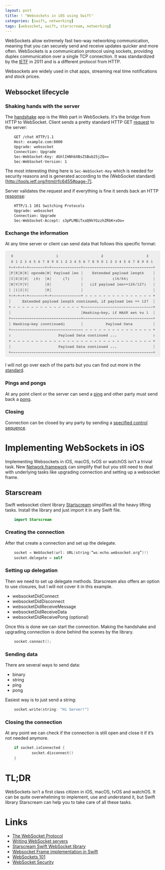 ```yaml
---
layout: post
title: ! "Websockets in iOS using Swift"
categories: [swift, networking]
tags: [websocket, swift, starscream, networking]
---
```


WebSockets allow extremely fast two-way networking communication, meaning that you can securely send and receive updates quicker and more often. WebSockets is a communication protocol using sockets, providing duplex communication over a single TCP connection. It was standardized by the [IETF](https://tools.ietf.org/html/rfc6455) in 2011 and is a different protocol from HTTP.

Websockets are widely used in chat apps, streaming real time notifications and stock prices.

<!--more-->

## Websocket lifecycle

### Shaking hands with the server

The [handshake](https://tools.ietf.org/html/rfc6455#section-4) app is the Web part in WebSockets. It's the bridge from HTTP to WebSocket. Client sends a pretty standard HTTP GET [request](https://tools.ietf.org/html/rfc6455#section-4.2.1) to the server:

```
    GET /chat HTTP/1.1
    Host: example.com:8000
    Upgrade: websocket
    Connection: Upgrade
    Sec-WebSocket-Key: dGhlIHNhbXBsZSBub25jZQ==
    Sec-WebSocket-Version: 1
```

The most interesting thing here is `Sec-WebSocket-Key` which is needed for security reasons and is generated according to the (WebSocket standard)[http://tools.ietf.org/html/rfc6455#page-7].

Server validates the request and if everything is fine it sends back an HTTP [response](https://tools.ietf.org/html/rfc6455#section-4.2.2):

```
    HTTP/1.1 101 Switching Protocols
    Upgrade: websocket
    Connection: Upgrade
    Sec-WebSocket-Accept: s3pPLMBiTxaQ9kYGzzhZRbK+xOo=
```

### Exchange the information

At any time server or client can send data that follows this specific format:

![Websocket Frame Format](assets/img/websocket-frame-format.png)

I will not go over each of the parts but you can find out more in the [standard](https://tools.ietf.org/html/rfc6455#section-5.6).

### Pings and pongs

At any point client or the server can send a [ping](https://tools.ietf.org/html/rfc6455#section-5.5.2) and other party must send back a [pong](https://tools.ietf.org/html/rfc6455#section-5.5.3).

### Closing

Connection can be closed by any party by sending a [specified control sequence](https://tools.ietf.org/html/rfc6455#section-5.5.1).

# Implementing WebSockets in iOS

Implementing Websockets in iOS, macOS, tvOS or watchOS isn’t a trivial task. New [Network.framework](https://developer.apple.com/documentation/network) can simplify that but you still need to deal with underlying tasks like upgrading connection and setting up a websocket frame.

## Starscream

Swift websocket client library [Startscream](https://github.com/daltoniam/Starscream) simplifies all the heavy lifting tasks. Install the library and just import it in any Swift file.

```swift
    import Starscream
```

### Creating the connection

After that create a connection and set up the delegate.

```swift
    socket = WebSocket(url: URL(string:”ws:echo.websocket.org”)!)
    socket.delegate = self
```

### Setting up delegation

Then we need to set up delegate methods. Starscream also offers an option to use closures, but I will not cover it in this example.

- websocketDidConnect
- websocketDidDisconnect
- websocketDidReceiveMessage
- websocketDidReceiveData
- websocketDidReceivePong (optional)

Once this is done we can start the connection. Making the handshake and upgrading connection is done behind the scenes by the library.

```swift
    socket.connect();
```

### Sending data

There are several ways to send data:

- binary
- string
- ping
- pong

Easiest way is to just send a string:

```swift
    socket.write(string: "Hi Server!")
```

### Closing the connection

At any point we can check if the connection is still open and close it if it’s not needed anymore.

```swift
    if socket.isConnected {
        	socket.disconnect()
    }
```

# TL;DR

WebSockets isn’t a first class citizen in iOS, macOS, tvOS and watchOS. It can be quite overwhelming to implement, use and understand it, but Swift library Starscream can help you to take care of all these tasks.


# Links

- [The WebSocket Protocol](https://tools.ietf.org/html/rfc6455)
- [Writing WebSocket servers](https://developer.mozilla.org/en-US/docs/Web/API/WebSockets_API/Writing_WebSocket_servers)
- [Starscream Swift WebSocket library](https://github.com/daltoniam/Starscream)
- [Websocket Frame implementation in Swift](https://github.com/ZewoGraveyard/WebSocket/blob/master/Sources/WebSocket/Frame.swift)
- [WebSockets 101](http://lucumr.pocoo.org/2012/9/24/websockets-101/)
- [WebSocket Security](https://devcenter.heroku.com/articles/websocket-security)

